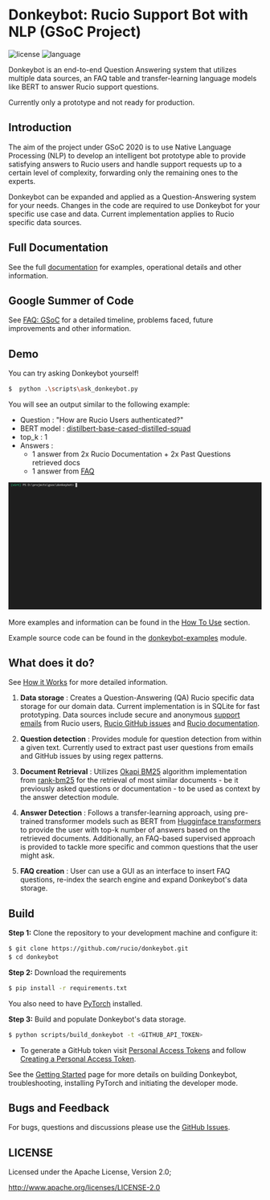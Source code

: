 # Donkeybot: Rucio Support Bot with NLP (GSoC Project)

![license](https://img.shields.io/badge/License-Apache%202-blue.svg)
![language](https://img.shields.io/badge/python-3.x-green.svg)

Donkeybot is an end-to-end Question Answering system that utilizes multiple data sources, an FAQ table and transfer-learning language models like BERT to answer Rucio support questions.

Currently only a prototype and not ready for production.

## Introduction

The aim of the project under GSoC 2020 is to use Native Language Processing (NLP) to develop an intelligent bot prototype able to provide satisfying answers to Rucio users and handle support requests up to a certain level of complexity, forwarding only the remaining ones to the experts.

Donkeybot can be expanded and applied as a Question-Answering system for your needs. Changes in the code are required to use Donkeybot for your specific use case and data. Current implementation applies to Rucio specific data sources.

## Full Documentation

See the full [documentation](./docs/README.md) for examples, operational details and other information.

## Google Summer of Code

See [FAQ: GSoC](./docs/faq_gsoc.md) for a detailed timeline, problems faced, future improvements and other information.

## Demo 

You can try asking Donkeybot yourself! 
``` bash
$  python .\scripts\ask_donkeybot.py
```

You will see an output similar to the following example:  
- Question : "How are Rucio Users authenticated?"   
- BERT model : [distilbert-base-cased-distilled-squad](https://huggingface.co/distilbert-base-cased-distilled-squad)  
- top_k : 1
- Answers : 
  - 1 answer from 2x Rucio Documentation + 2x Past Questions retrieved docs 
  - 1 answer from [FAQ](./data/faq.json)

![demo](./docs/img/demo.gif)

More examples and information can be found in the [How To Use](./docs/how_to_use.md) section.

Example source code can be found in the [donkeybot-examples](https://github.com/rucio/donkeybot/tree/master/donkeybot-examples) module.


## What does it do?
See [How it Works](./docs/how_it_works.md) for more detailed information.

1) **Data storage** : Creates a Question-Answering (QA) Rucio specific data storage for our domain data. Current implementation is in SQLite for fast prototyping. Data sources include secure and anonymous [support emails](https://rucio.cern.ch/contact.html) from Rucio users, [Rucio GitHub issues](https://github.com/rucio/rucio/issues) and [Rucio documentation](https://rucio.readthedocs.io/en/latest/).
   
2) **Question detection** : Provides module for question detection from within a given text. Currently used to extract past user questions from emails and GitHub issues by using regex patterns.
   
3) **Document Retrieval** : Utilizes [Okapi BM25](https://en.wikipedia.org/wiki/Okapi_BM25) algorithm implementation from [rank-bm25](https://pypi.org/project/rank-bm25/) for the retrieval of most similar documents - be it previously asked questions or documentation - to be used as context by the answer detection module.
   
4) **Answer Detection** : Follows a transfer-learning approach, using pre-trained transformer models such as BERT from [Hugginface transformers](https://github.com/huggingface/transformers) to provide the user with top-k number of answers based on the retrieved documents. Additionally, an FAQ-based supervised approach is provided to tackle more specific and common questions that the user might ask.

5) **FAQ creation** : User can use a GUI as an interface to insert FAQ questions, re-index the search engine and expand Donkeybot's data storage.

## Build

**Step 1:** Clone the repository to your development machine and configure it:
``` bash
$ git clone https://github.com/rucio/donkeybot.git
$ cd donkeybot
```
**Step 2:** Download the requirements 
``` bash
$ pip install -r requirements.txt
```
You also need to have [PyTorch]( https://pytorch.org/ ) installed.

**Step 3:** Build and populate Donkeybot's data storage. 
``` bash
$ python scripts/build_donkeybot -t <GITHUB_API_TOKEN>
```
- To generate a GitHub token visit [Personal Access Tokens](https://github.com/settings/tokens) and follow [Creating a Personal Access Token](https://docs.github.com/en/github/authenticating-to-github/creating-a-personal-access-token).


See the [Getting Started](./docs/getting_started.md) page for more details on building Donkeybot, troubleshooting, installing PyTorch and initiating the developer mode.

## Bugs and Feedback

For bugs, questions and discussions please use the [GitHub Issues](https://github.com/rucio/donkeybot/issues).

 
## LICENSE

Licensed under the Apache License, Version 2.0;

<http://www.apache.org/licenses/LICENSE-2.0>
